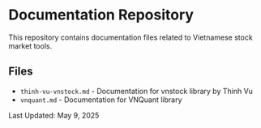 # Documentation Repository

This repository contains documentation files related to Vietnamese stock market tools.

## Files

- `thinh-vu-vnstock.md` - Documentation for vnstock library by Thinh Vu
- `vnquant.md` - Documentation for VNQuant library

Last Updated: May 9, 2025
